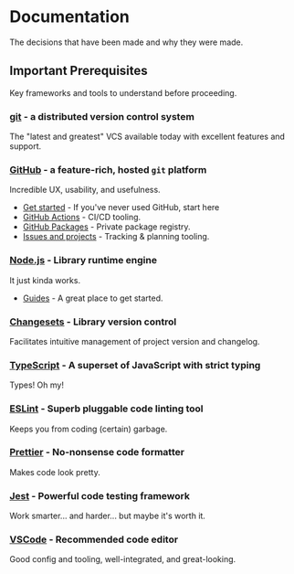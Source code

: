 # Documentation

The decisions that have been made and why they were made.

## Important Prerequisites

Key frameworks and tools to understand before proceeding.

### [git][git-docs-link] - a distributed version control system

The "latest and greatest" VCS available today with excellent features and support.

### [GitHub][github-docs-link] - a feature-rich, hosted `git` platform

Incredible UX, usability, and usefulness.

- [Get started][github-get-started-docs-link] - If you've never used GitHub, start here
- [GitHub Actions][github-actions-docs-link] - CI/CD tooling.
- [GitHub Packages][github-packages-docs-link] - Private package registry.
- [Issues and projects][github-issues-and-projects-docs-link] - Tracking & planning tooling.

### [Node.js][nodejs-docs-link] - Library runtime engine

It just kinda works.

- [Guides][nodejs-guides-link] - A great place to get started.

### [Changesets][changesets-readme-link] - Library version control

Facilitates intuitive management of project version and changelog.

### [TypeScript][typescript-docs-link] - A superset of JavaScript with strict typing

Types! Oh my!

### [ESLint][eslint-docs-link] - Superb pluggable code linting tool

Keeps you from coding (certain) garbage.

### [Prettier][prettier-docs-link] - No-nonsense code formatter

Makes code look pretty.

### [Jest][jest-docs-link] - Powerful code testing framework

Work smarter... and harder... but maybe it's worth it.

### [VSCode][vscode-docs-link] - Recommended code editor

Good config and tooling, well-integrated, and great-looking.

[git-docs-link]: https://git-scm.com/doc
[github-docs-link]: https://docs.github.com/en
[github-get-started-docs-link]: https://docs.github.com/en/get-started
[github-actions-docs-link]: https://docs.github.com/en/actions
[github-packages-docs-link]: https://docs.github.com/en/packages
[github-issues-and-projects-docs-link]: https://docs.github.com/en/issues
[nodejs-docs-link]: https://nodejs.org/en/docs/
[nodejs-guides-link]: https://nodejs.org/en/docs/guides/
[changesets-readme-link]: https://github.com/atlassian/changesets#readme
[typescript-docs-link]: https://www.typescriptlang.org/docs/
[eslint-docs-link]: https://eslint.org/docs/user-guide/
[prettier-docs-link]: https://prettier.io/docs/en/index.html
[jest-docs-link]: https://jestjs.io/docs/getting-started
[vscode-docs-link]: https://code.visualstudio.com/Docs
